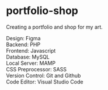 # portfolio-shop
Creating a portfolio and shop for my art.

Design: Figma  
Backend: PHP  
Frontend: Javascript  
Database: MySQL  
Local Server: MAMP  
CSS Preprocessor: SASS  
Version Control: Git and Github  
Code Editor: Visual Studio Code
